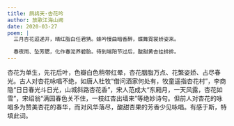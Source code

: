 ```yaml
---
title: 鹧鸪天·杏花吟
author: 放歌江海山阙
date: 2020-03-27
poem: |
  三月杏花迢递开，晴红脂白任君猜。蜂吟慢曲暗香醉，蝶舞霓裳娇姿来。

  春夜雨、坠芳腮，化作春泥养碧胎。待到端阳节过后，酸甜黄杏挂排排。
---
```


杏花为单生，先花后叶，色瓣白色稍带红晕，杏花胭脂万点、花繁姿娇、占尽春光。古人对杏花咏唱不绝，如唐人杜牧“借问酒家何处有，牧童遥指杏花村”，李商隐“日日春光斗日光，山城斜路杏花香”，宋人范成大“东厢月，一天风露，杏花如雪”，宋绍翁“满园春色关不住，一枝红杏出墙来”等绝妙诗句。但前人对杏花的咏唱多为赞美杏花的春华，而对风华落尽，酸甜杏果的芳香少见咏唱。有感于斯，特填此词。
